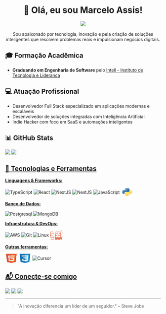 <div align="center">

# 👋 Olá, eu sou Marcelo Assis!

<div align="center">
  <a href="https://git.io/typing-svg"><img src="https://readme-typing-svg.herokuapp.com/?color=268F77&center=true&vCenter=true&width=1000&lines=Desenvolvedor+Full+Stack+%7C+AI+Engineer+%7C+Indie+Hacker" /></a>
</div>

Sou apaixonado por tecnologia, inovação e pela criação de soluções inteligentes que resolvem problemas reais e impulsionam negócios digitais.

</div>

## 🎓 Formação Acadêmica

- **Graduando em Engenharia de Software** pelo [Inteli - Instituto de Tecnologia e Liderança](https://www.inteli.edu.br/)

## 💻 Atuação Profissional

- Desenvolvedor Full Stack especializado em aplicações modernas e escaláveis
- Desenvolvedor de soluções integradas com Inteligência Artificial
- Indie Hacker com foco em SaaS e automações inteligentes

## 📊 GitHub Stats
<div>
  <a href="https://github.com/MarceloAssis123">
  <img height="150em" src="https://github-readme-stats.vercel.app/api?username=MarceloAssis123&show_icons=true&theme=gotham&include_all_commits=true&count_private=true"/>
  <img height="150em" src="https://github-readme-stats.vercel.app/api/top-langs/?username=MarceloAssis123&layout=compact&langs_count=7&theme=gotham"/>
</div>

## 🚀 Tecnologias e Ferramentas

**Linguagens & Frameworks:**
<div style="display: inline-block">
  <img align="center" alt="TypeScript" title="TypeScript" height="30" width="40" src="https://cdn.jsdelivr.net/gh/devicons/devicon/icons/typescript/typescript-original.svg" />
  <img align="center" alt="React" title="ReactJS" height="30" width="40" src="https://cdn.jsdelivr.net/gh/devicons/devicon/icons/react/react-original.svg" />
  <img align="center" alt="NextJS" title="NextJS" height="30" width="40" src="https://cdn.jsdelivr.net/gh/devicons/devicon/icons/nextjs/nextjs-original.svg" />
  <img align="center" alt="NestJS" title="NestJS" height="30" width="40" src="https://nestjs.com/img/logo-small.svg" />
  <img align="center" alt="JavaScript" title="JavaScript" height="30" width="40" src="https://cdn.jsdelivr.net/gh/devicons/devicon/icons/javascript/javascript-original.svg" />
  <img align="center" alt="Python" title="Python" height="30" width="40" src="https://raw.githubusercontent.com/devicons/devicon/master/icons/python/python-original.svg">
</div>
<br>

**Banco de Dados:**
<div style="display: inline-block">
  <img align="center" alt="Postgresql" title="PostgreSQL" height="30" width="40" src="https://cdn.jsdelivr.net/gh/devicons/devicon/icons/postgresql/postgresql-original.svg">
  <img align="center" alt="MongoDB" title="MongoDB" height="30" width="40" src="https://cdn.jsdelivr.net/gh/devicons/devicon/icons/mongodb/mongodb-original.svg" />
</div>
<br>

**Infraestrutura & DevOps:**
<div style="display: inline-block">
  <img align="center" alt="AWS" title="Amazon Web Services" height="30" width="40" src="https://cdn.jsdelivr.net/gh/devicons/devicon@latest/icons/amazonwebservices/amazonwebservices-original-wordmark.svg" />
  <img align="center" alt="Git" title="Git" height="30" width="40" src="https://cdn.jsdelivr.net/gh/devicons/devicon/icons/git/git-original.svg" />
  <img align="center" alt="Linux" title="Linux" height="30" width="40" src="https://cdn.jsdelivr.net/gh/devicons/devicon/icons/linux/linux-original.svg" />
  <img align="center" alt="SST" title="SST Framework" height="30" width="40" src="https://raw.githubusercontent.com/sst/identity/main/variants/sst-full.svg" />
</div>
<br>

**Outras ferramentas:**
<div style="display: inline-block">
  <img align="center" alt="HTML" title="HTML5" height="30" width="40" src="https://raw.githubusercontent.com/devicons/devicon/master/icons/html5/html5-original.svg">
  <img align="center" alt="CSS" title="CSS3" height="30" width="40" src="https://raw.githubusercontent.com/devicons/devicon/master/icons/css3/css3-original.svg">
  <img align="center" alt="Cursor" title="Cursor IDE" height="30" width="30" src="https://us1.discourse-cdn.com/flex020/uploads/cursor1/original/3X/a/d/ad08adc640929ae1e98be69dab1ad0844cee99a0.png" />
</div>
<br>


## 📬 Conecte-se comigo
<div> 
  <a href="https://instagram.com/marceloassis._" target="_blank"><img src="https://img.shields.io/badge/-Instagram-%23E4405F?style=for-the-badge&logo=instagram&logoColor=white" target="_blank"></a>
  <a href = "mailto:marcelo.miguel.pareira@gmail.com"><img src="https://img.shields.io/badge/-Gmail-%23333?style=for-the-badge&logo=gmail&logoColor=white" target="_blank"></a>
  <a href="https://www.linkedin.com/in/marcelomiguelassis/" target="_blank"><img src="https://img.shields.io/badge/-LinkedIn-%230077B5?style=for-the-badge&logo=linkedin&logoColor=white" target="_blank"></a> 
</div>

---

> "A inovação diferencia um líder de um seguidor." – Steve Jobs